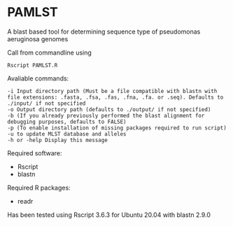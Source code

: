 # PAMLST

A blast based tool for determining sequence type of pseudomonas aeruginosa genomes

Call from commandline using 

```
Rscript PAMLST.R 
```

Avaliable commands:

```
-i Input directory path (Must be a file compatible with blastn with file extensions: .fasta, .fsa, .fas, .fna, .fa. or .seq). Defaults to ./input/ if not specified
-o Output directory path (defaults to ./output/ if not specified)
-b (If you already previously performed the blast alignment for debugging purposes, defaults to FALSE) 
-p (To enable installation of missing packages required to run script)
-u to update MLST database and alleles
-h or -help Display this message
```

Required software:
* Rscript
* blastn 

Required R packages:
* readr

Has been tested using Rscript 3.6.3 for Ubuntu 20.04 with blastn 2.9.0

